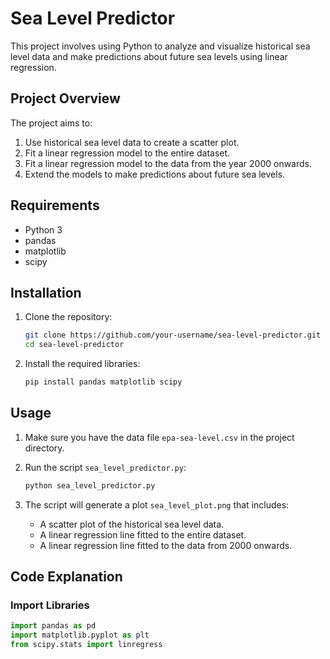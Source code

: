 # Sea Level Predictor

This project involves using Python to analyze and visualize historical sea level data and make predictions about future sea levels using linear regression.

## Project Overview

The project aims to:
1. Use historical sea level data to create a scatter plot.
2. Fit a linear regression model to the entire dataset.
3. Fit a linear regression model to the data from the year 2000 onwards.
4. Extend the models to make predictions about future sea levels.

## Requirements

- Python 3
- pandas
- matplotlib
- scipy

## Installation

1. Clone the repository:
    ```bash
    git clone https://github.com/your-username/sea-level-predictor.git
    cd sea-level-predictor
    ```

2. Install the required libraries:
    ```bash
    pip install pandas matplotlib scipy
    ```

## Usage

1. Make sure you have the data file `epa-sea-level.csv` in the project directory.

2. Run the script `sea_level_predictor.py`:
    ```bash
    python sea_level_predictor.py
    ```

3. The script will generate a plot `sea_level_plot.png` that includes:
    - A scatter plot of the historical sea level data.
    - A linear regression line fitted to the entire dataset.
    - A linear regression line fitted to the data from 2000 onwards.

## Code Explanation

### Import Libraries

```python
import pandas as pd
import matplotlib.pyplot as plt
from scipy.stats import linregress


